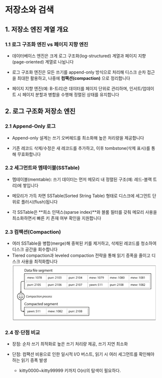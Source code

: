 # 저장소와 검색


## 1. 저장소 엔진 계열 개요
### 1.1 로그 구조화 엔진 vs 페이지 지향 엔진
- 데이터베이스 엔진은 크게 로그 구조화(log-structured) 계열과 페이지 지향(page-oriented) 계열로 나뉩니다 

- 로그 구조화 엔진은 모든 쓰기를 append-only 방식으로 처리해 디스크 순차 접근을 최대한 활용하고, 나중에 **컴팩션(compaction)** 으로 정리합니다 

- 페이지 지향 엔진(예: B-트리)은 데이터를 페이지 단위로 관리하며, 인서트/업데이트 시 페이지 분할과 병합을 수행해 정렬된 상태를 유지합니다 

## 2. 로그 구조화 저장소 엔진
### 2.1 Append-Only 로그
- Append-only 설계는 쓰기 오버헤드를 최소화해 높은 처리량을 제공합니다 

- 기존 레코드 삭제/수정은 새 레코드를 추가하고, 이후 tombstone(삭제 표시)를 통해 무효화합니다 

### 2.2 세그먼트와 멤테이블(SSTable)
- 멤테이블(memtable): 쓰기 데이터는 먼저 메모리 내 정렬된 구조(예: 레드-블랙 트리)에 쌓입니다 

- 메모리가 가득 차면 SSTable(Sorted String Table) 형태로 디스크에 세그먼트 단위로 플러시(flush)됩니다 

- 각 SSTable은 **희소 인덱스(sparse index)**와 블룸 필터를 갖춰 메모리 사용을 최소화하면서 빠른 키 존재 여부 확인을 지원합니다 

### 2.3 컴팩션(Compaction)
- 여러 SSTable을 병합(merge)해 중복된 키를 제거하고, 삭제된 레코드를 청소하여 디스크 공간을 회수합니다 
- Tiered compaction과 leveled compaction 전략을 통해 읽기 증폭을 줄이고 디스크 사용을 최적화합니다 
![alt text](image.png)

### 2.4 장·단점 비교
- 장점: 순차 쓰기 최적화로 높은 쓰기 처리량 제공, 쓰기 지연 최소화 

- 단점: 컴팩션 비용으로 인한 일시적 I/O 버스트, 읽기 시 여러 세그먼트를 확인해야 하는 읽기 증폭 발생 
  - kitty0000~kitty99999 키까지 O(n)의 탐색이 필요하다.

